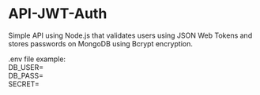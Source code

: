 # API-JWT-Auth
Simple API using Node.js that validates users using JSON Web Tokens and stores passwords on MongoDB using Bcrypt encryption.

.env file example:<br>
DB_USER=<br>
DB_PASS=<br>
SECRET=<br>
